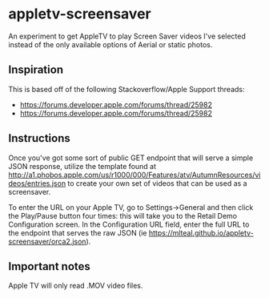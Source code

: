 # appletv-screensaver
An experiment to get AppleTV to play Screen Saver videos I've selected instead of the only available options of Aerial or static photos.

## Inspiration

This is based off of the following Stackoverflow/Apple Support threads:

- https://forums.developer.apple.com/forums/thread/25982
- https://forums.developer.apple.com/forums/thread/25982

## Instructions

Once you've got some sort of public GET endpoint that will serve a simple JSON response, utilize the template found at http://a1.phobos.apple.com/us/r1000/000/Features/atv/AutumnResources/videos/entries.json to create your own set of videos that can be used as a screensaver. 

To enter the URL on your Apple TV, go to Settings->General and then click the Play/Pause button four times: this will take you to the Retail Demo Configuration screen. In the Configuration URL field, enter the full URL to the endpoint that serves the raw JSON (ie https://mlteal.github.io/appletv-screensaver/orca2.json). 

## Important notes

Apple TV will only read .MOV video files. 

